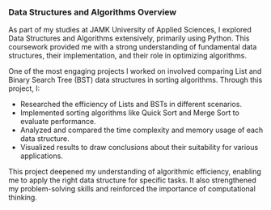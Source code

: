 ### Data Structures and Algorithms Overview
As part of my studies at JAMK University of Applied Sciences, I explored Data Structures and Algorithms extensively, primarily using Python. This coursework provided me with a strong understanding of fundamental data structures, their implementation, and their role in optimizing algorithms.

One of the most engaging projects I worked on involved comparing List and Binary Search Tree (BST) data structures in sorting algorithms. Through this project, I:

- Researched the efficiency of Lists and BSTs in different scenarios.
- Implemented sorting algorithms like Quick Sort and Merge Sort to evaluate performance.
- Analyzed and compared the time complexity and memory usage of each data structure.
- Visualized results to draw conclusions about their suitability for various applications.

This project deepened my understanding of algorithmic efficiency, enabling me to apply the right data structure for specific tasks. It also strengthened my problem-solving skills and reinforced the importance of computational thinking.
